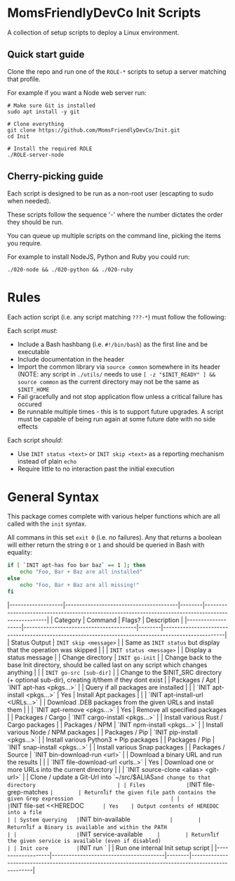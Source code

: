 MomsFriendlyDevCo Init Scripts
==============================
A collection of setup scripts to deploy a Linux environment.


Quick start guide
-----------------
Clone the repo and run one of the `ROLE-*` scripts to setup a server matching that profile.

For example if you want a Node web server run:

	# Make sure Git is installed
	sudo apt install -y git

	# Clone everything
	git clone https://github.com/MomsFriendlyDevCo/Init.git
	cd Init

	# Install the required ROLE
	./ROLE-server-node


Cherry-picking guide
--------------------
Each script is designed to be run as a non-root user (escapting to sudo when needed).

These scripts follow the sequence '<run order>-<item>' where the number dictates the order they should be run.

You can queue up multiple scripts on the command line, picking the items you require.

For example to install NodeJS, Python and Ruby you could run:

	./020-node && ./020-python && ./020-ruby


Rules
=====
Each action script (i.e. any script matching `???-*`) must follow the following:

Each script _must_:

* Include a Bash hashbang (i.e. `#!/bin/bash`) as the first line and be executable
* Include documentation in the header
* Import the common library via `source common` somewhere in its header (NOTE: any script in `./utils/` needs to use `[ -z "$INIT_READY" ] && source common` as the current directory may not be the same as `$INIT_HOME`
* Fail gracefully and not stop application flow unless a critical failure has occured
* Be runnable multiple times - this is to support future upgrades. A script must be capable of being run again at some future date with no side effects


Each script _should_:

* Use `INIT status <text>` or `INIT skip <text>` as a reporting mechanism instead of plain `echo`
* Require little to no interaction past the initial execution


General Syntax
==============
This package comes complete with various helper functions which are all called with the `init` syntax.

All commans in this set `exit 0` (i.e. no failures). Any that returns a boolean will either return the string `0` or `1` and should be queried in Bash with equality:

```bash
if [ `INIT apt-has foo bar baz` == 1 ]; then
	echo "Foo, Bar + Baz are all installed"
else
	echo "Foo, Bar + Baz are all missing!"
fi
```


|-------------------|----------------------------------------|--------|----------------------------------------------------------------------------------------------------|
| Category          | Command                                | Flags? | Description                                                                                        |
|-------------------|----------------------------------------|--------|----------------------------------------------------------------------------------------------------|
| Status Output     | `INIT skip <message>`                  |        | Same as `INIT status` but display that the operation was skipped                                   |
|                   | `INIT status <message>`                |        | Display a status message                                                                           |
| Change directory  | `INIT go-init`                         |        | Change back to the base Init directory, should be called last on any script which changes anything |
|                   | `INIT go-src [sub-dir]`                |        | Change to the $INIT_SRC directory (+ optional sub-dir), creating it/them if they dont exist        |
| Packages / Apt    | `INIT apt-has <pkgs...>`               |        | Query if all packages are installed                                                                |
|                   | `INIT apt-install <pkgs...>`           | Yes    | Install Apt packages                                                                               |
|                   | `INIT apt-install-url <URLs...>`       |        | Download .DEB packages from the given URLs and install them                                        |
|                   | `INIT apt-remove <pkgs...>`            | Yes    | Remove all specified packages                                                                      |
| Packages / Cargo  | `INIT cargo-install <pkgs...>`         |        | Install various Rust / Cargo packages                                                              |
| Packages / NPM    | `INIT npm-install <pkgs...>`           |        | Install various Node / NPM packages                                                                |
| Packages / Pip    | `INIT pip-install <pkgs...>`           |        | Install various Python3 + Pip packages                                                             |
| Packages / Pip    | `INIT snap-install <pkgs...>`          |        | Install various Snap packages                                                                      |
| Packages / Source | `INIT bin-download-run <url>`          |        | Download a binary URL and run the results                                                          |
|                   | `INIT file-download-url <urls..>`      | Yes    | Download one or more URLs into the current directory                                               |
|                   | `INIT source-clone <alias> <git-url>`  |        | Clone / update a Git-Url into `~/src/$ALIAS` and change to that directory                          |
| Files             | `INIT file-grep-matches <file> <grep>` |        | Return `1` if the given file path contains the given Grep expression                               |
|                   | `INIT file-set <file> <<HEREDOC`       | Yes    | Output contents of HEREDOC into a file                                                             |
| System querying   | `INIT bin-available <bin>`             |        | Return `1` if a Binary is available and within the PATH                                            |
|                   | `INIT service-available <service>`     |        | Return `1` if the given service is available (even if disabled)                                    |
| Init core         | `INIT run <unit>`                      |        | Run one internal Init setup script                                                                 |
|-------------------|----------------------------------------|--------|----------------------------------------------------------------------------------------------------|
